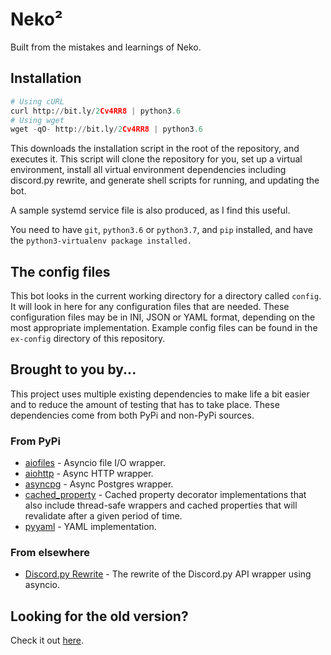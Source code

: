 # Neko²

Built from the mistakes and learnings of Neko.

## Installation

```python
# Using cURL
curl http://bit.ly/2Cv4RR8 | python3.6
# Using wget
wget -qO- http://bit.ly/2Cv4RR8 | python3.6
```

This downloads the installation script in the root of the repository, and
executes it. This script will clone the repository for you, set up a virtual
environment, install all virtual environment dependencies including discord.py
rewrite, and generate shell scripts for running, and updating the bot.

A sample systemd service file is also produced, as I find this useful.

You need to have `git`, `python3.6` or `python3.7`, and `pip` installed,
and have the `python3-virtualenv package installed.`

## The config files

This bot looks in the current working directory for a directory called `config`.
It will look in here for any configuration files that are needed. These
configuration files may be in INI, JSON or YAML format, depending on the most
appropriate implementation. Example config files can be found in the `ex-config`
directory of this repository.

## Brought to you by...

This project uses multiple existing dependencies to make life a bit easier and
to reduce the amount of testing that has to take place. These dependencies
come from both PyPi and non-PyPi sources.

### From PyPi

- [aiofiles](https://pypi.python.org/pypi/aiofiles) - Asyncio file I/O wrapper.
- [aiohttp](https://pypi.python.org/pypi/aiohttp) - Async HTTP wrapper.
- [asyncpg](https://pypi.python.org/pypi/asyncpg) - Async Postgres wrapper.
- [cached_property](https://pypi.python.org/pypi/cached-property) - Cached
    property decorator implementations that also include thread-safe wrappers
    and cached properties that will revalidate after a given period of time.
- [pyyaml](https://pypi.python.org/pypi/pyyaml) - YAML implementation.

### From elsewhere

- [Discord.py Rewrite](https://github.com/rapptz/discord.py/tree/rewrite) -
    The rewrite of the Discord.py API wrapper using asyncio.

## Looking for the old version?

Check it out [here](https://github.com/espeonageon/neko).
